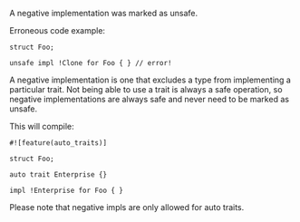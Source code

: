 A negative implementation was marked as unsafe.

Erroneous code example:

```compile_fail,E0198
struct Foo;

unsafe impl !Clone for Foo { } // error!
```

A negative implementation is one that excludes a type from implementing a
particular trait. Not being able to use a trait is always a safe operation,
so negative implementations are always safe and never need to be marked as
unsafe.

This will compile:

```ignore (ignore auto_trait future compatibility warning)
#![feature(auto_traits)]

struct Foo;

auto trait Enterprise {}

impl !Enterprise for Foo { }
```

Please note that negative impls are only allowed for auto traits.
